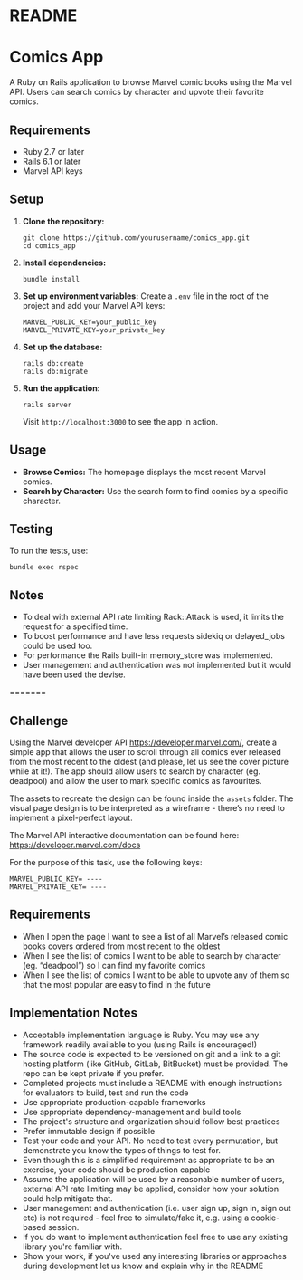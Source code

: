 # README

# Comics App

A Ruby on Rails application to browse Marvel comic books using the Marvel API. Users can search comics by character and upvote their favorite comics.

## Requirements

- Ruby 2.7 or later
- Rails 6.1 or later
- Marvel API keys

## Setup

1. **Clone the repository:**
    ```
    git clone https://github.com/yourusername/comics_app.git
    cd comics_app
    ```

2. **Install dependencies:**
    ```
    bundle install
    ```

3. **Set up environment variables:**
    Create a `.env` file in the root of the project and add your Marvel API keys:
    ```
    MARVEL_PUBLIC_KEY=your_public_key
    MARVEL_PRIVATE_KEY=your_private_key
    ```

4. **Set up the database:**
    ```
    rails db:create
    rails db:migrate
    ```

5. **Run the application:**
    ```
    rails server
    ```
    Visit `http://localhost:3000` to see the app in action.

## Usage

- **Browse Comics:** The homepage displays the most recent Marvel comics.
- **Search by Character:** Use the search form to find comics by a specific character.

## Testing

To run the tests, use:
```
bundle exec rspec
```
## Notes

- To deal with external API rate limiting Rack::Attack is used, it limits the request for a specified time.
- To boost performance and have less requests sidekiq or delayed_jobs could be used too.
- For performance the Rails built-in memory_store was implemented.
- User management and authentication was not implemented but it would have been used the devise.


=======
## Challenge

Using the Marvel developer API https://developer.marvel.com/, create a simple app that allows the user to scroll through all comics ever released from the most recent to the oldest (and please, let us see the cover picture while at it!). The app should allow users to search by character (eg. deadpool) and allow the user to mark specific comics as favourites.

The assets to recreate the design can be found inside the `assets` folder. The visual page design is to be interpreted as a wireframe - there’s no need to implement a pixel-perfect layout.

The Marvel API interactive documentation can be found here: https://developer.marvel.com/docs

For the purpose of this task, use the following keys:

```
MARVEL_PUBLIC_KEY= ----
MARVEL_PRIVATE_KEY= ----
```

## Requirements

- When I open the page I want to see a list of all Marvel’s released comic books covers ordered from most recent to the oldest
- When I see the list of comics I want to be able to search by character (eg. “deadpool”) so I can find my favorite comics
- When I see the list of comics I want to be able to upvote any of them so that the most popular are easy to find in the future

## Implementation Notes

- Acceptable implementation language is Ruby. You may use any framework readily available to you (using Rails is encouraged!)
- The source code is expected to be versioned on git and a link to a git hosting platform (like GitHub, GitLab, BitBucket) must be provided. The repo can be kept private if you prefer.
- Completed projects must include a README with enough instructions for evaluators to build, test and run the code
- Use appropriate production-capable frameworks
- Use appropriate dependency-management and build tools
- The project's structure and organization should follow best practices
- Prefer immutable design if possible
- Test your code and your API. No need to test every permutation, but demonstrate you know the types of things to test for.
- Even though this is a simplified requirement as appropriate to be an exercise, your code should be production capable
- Assume the application will be used by a reasonable number of users, external API rate limiting may be applied, consider how your solution could help mitigate that.
- User management and authentication (i.e. user sign up, sign in, sign out etc) is not required - feel free to simulate/fake it, e.g. using a cookie-based session.
- If you do want to implement authentication feel free to use any existing library you're familiar with.
- Show your work, if you've used any interesting libraries or approaches during development let us know and explain why in the README

